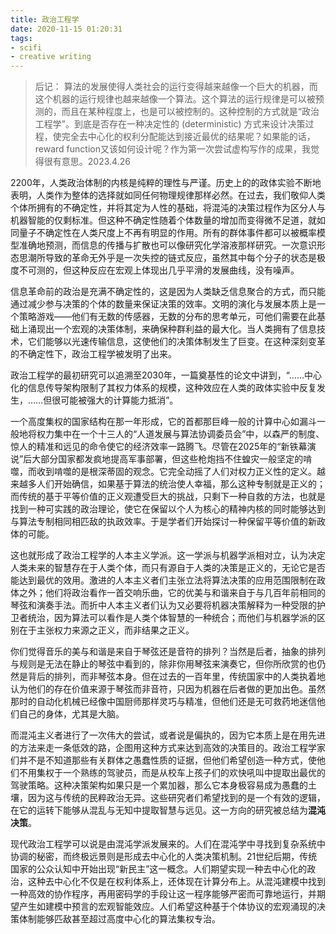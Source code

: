 ```yaml
---
title: 政治工程学
date: 2020-11-15 01:20:31
tags: 
- scifi
- creative writing
---
```


> 后记：
> 算法的发展使得人类社会的运行变得越来越像一个巨大的机器，而这个机器的运行规律也越来越像一个算法。这个算法的运行规律是可以被预测的，而且在某种程度上，也是可以被控制的。这种控制的方式就是“政治工程学”。到底是否存在一种决定性的 (deterministic) 方式来设计决策过程，使完全去中心化的权利分配能达到接近最优的结果呢？如果能的话，reward function又该如何设计呢？作为第一次尝试虚构写作的成果，我觉得很有意思。2023.4.26

2200年，人类政治体制的内核是纯粹的理性与严谨。历史上的的政体实验不断地表明，人类作为整体的选择就如同任何物理规律那样必然。在过去，我们敬仰人类个体所拥有的不确定性，并将其定为人性的基础，将混沌的决策过程作为区分人与机器智能的仅剩标准。但这种不确定性随着个体数量的增加而变得微不足道，就如同量子不确定性在人类尺度上不再有明显的作用。所有的群体事件都可以被概率模型准确地预测，而信息的传播与扩散也可以像研究化学溶液那样研究。一次意识形态思潮所导致的革命无外乎是一次失控的链式反应，虽然其中每个分子的状态是极度不可测的，但这种反应在宏观上体现出几乎平滑的发展曲线，没有噪声。

信息革命前的政治是充满不确定性的，这是因为人类缺乏信息聚合的方式，而只能通过减少参与决策的个体的数量来保证决策的效率。文明的演化与发展本质上是一个策略游戏——他们有无数的传感器，无数的分布的思考单元，可他们需要在此基础上涌现出一个宏观的决策体制，来确保种群利益的最大化。当人类拥有了信息技术，它们能够以光速传输信息，这使他们的决策体制发生了巨变。在这种深刻变革的不确定性下，政治工程学被发明了出来。

政治工程学的最初研究可以追溯至2030年，一篇奠基性的论文中讲到，“……中心化的信息传导架构限制了其权力体系的规模，这种效应在人类的政体实验中反复发生，……但很可能被强大的计算能力抵消”。

一个高度集权的国家结构在那一年形成，它的首都那巨峰一般的计算中心如漏斗一般地将权力集中在一个十三人的“人道发展与算法协调委员会”中，以森严的制度、惊人的精准和远见的命令使它的经济效率一路腾飞。尽管在2025年的“新铁幕演说”后大部分国家都发疯地提高军事部署，但这些枪炮挡不住蝗灾一般坚定的啃噬，而收到啃噬的是根深蒂固的观念。它完全动摇了人们对权力正义性的定义。越来越多人们开始确信，如果基于算法的统治使人幸福，那么这种专制就是正义的；而传统的基于平等价值的正义观遭受巨大的挑战，只剩下一种自救的方法，也就是找到一种可实践的政治理论，使它在保留以个人为核心的精神内核的同时能够达到与算法专制相同相匹敌的执政效率。于是学者们开始探讨一种保留平等价值的新政体的可能。

这也就形成了政治工程学的人本主义学派。这一学派与机器学派相对立，认为决定人类未来的智慧存在于人类个体，而只有源自于人类的决策是正义的，无论它是否能达到最优的效用。激进的人本主义者们主张立法将算法决策的应用范围限制在政体之外；他们将政治看作一首交响乐曲，它的优美与和谐来自于与几百年前相同的琴弦和演奏手法。而折中人本主义者们认为又必要将机器决策解释为一种受限的护卫者统治，因为算法可以看作是人类个体智慧的一种统合；而他们与机器学派的区别在于主张权力来源之正义，而非结果之正义。

你们觉得音乐的美与和谐是来自于琴弦还是音符的排列？当然是后者，抽象的排列与规则是无法在静止的琴弦中看到的，除非你用琴弦来演奏它，但你所欣赏的也仍然是背后的排列，而非琴弦本身。但在过去的一百年里，传统国家中的人类执着地认为他们的存在价值来源于琴弦而非音符，只因为机器在后者做的更加出色。虽然那时的自动化机械已经像中国厨师那样灵巧与精准，但他们还是无可救药地迷信他们自己的身体，尤其是大脑。

而混沌主义者进行了一次伟大的尝试，或者说是偏执的，因为它本质上是在用先进的方法来走一条低效的路，企图用这种方式来达到高效的决策目的。政治工程学家们并不是不知道那些有关群体之愚蠢性质的证据，但他们希望创造一种方式，使他们不用集权于一个熟练的驾驶员，而是从校车上孩子们的欢快吼叫中提取出最优的驾驶策略。这种决策架构如果只是一个累加器，那么它本身极容易成为愚蠢的土壤，因为这与传统的民粹政治无异。这些研究者们希望找到的是一个有效的逻辑，在它的运转下能够从混乱与无知中提取智慧与远见。这一方向的研究被总结为**混沌决策**。

现代政治工程学可以说是由混沌学派发展来的。人们在混沌学中寻找到复杂系统中协调的秘密，而终极远景则是形成去中心化的人类决策机制。21世纪后期，传统国家的公众认知中开始出现“新民主”这一概念。人们期望实现一种去中心化的政治，这种去中心化不仅是在权利体系上，还体现在计算分布上。从混沌建模中找到一种高效的协作程序，再用密码学的手段让这一程序能够严密而可靠地运行，并期望产生如建模中预言的宏观智能效应。人们希望这种基于个体协议的宏观涌现的决策体制能够匹敌甚至超过高度中心化的算法集权专治。